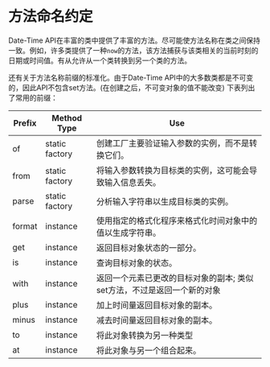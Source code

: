 # 方法命名约定

Date-Time API在丰富的类中提供了丰富的方法。尽可能使方法名称在类之间保持一致。例如，许多类提供了一种`now`的方法，该方法捕获与该类相关的当前时刻的日期或时间值。有从允许从一个类转换到另一个类的方法。

还有关于方法名称前缀的标准化。由于Date-Time API中的大多数类都是不可变的，因此API不包含set方法。(在创建之后，不可变对象的值不能改变) 下表列出了常用的前缀：


| Prefix | Method Type | Use
| ------|--------|----
| of	| static factory	| 创建工厂主要验证输入参数的实例，而不是转换它们。
| from	| static factory	| 将输入参数转换为目标类的实例，这可能会导致输入信息丢失。
| parse	| static factory	| 分析输入字符串以生成目标类的实例。
| format| instance	| 使用指定的格式化程序来格式化时间对象中的值以生成字符串。
| get	| instance	| 返回目标对象状态的一部分。
| is	| instance	| 查询目标对象的状态。
| with	| instance	| 返回一个元素已更改的目标对象的副本; 类似set方法，不过是返回一个新的对象
| plus	| instance	| 加上时间量返回目标对象的副本。
| minus	| instance	| 减去时间量返回目标对象的副本。
| to	| instance	| 将此对象转换为另一种类型
| at	| instance	|将此对象与另一个组合起来。